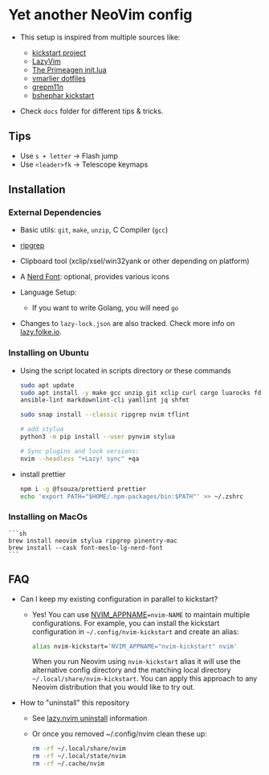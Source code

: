 # Yet another NeoVim config

- This setup is inspired from multiple sources like:
  - [kickstart project](https://github.com/nvim-lua/kickstart.nvim)
  - [LazyVim](https://www.lazyvim.org/configuration/)
  - [The Primeagen init.lua](https://github.com/ThePrimeagen/init.lua/)
  - [vmarlier dotfiles](https://github.com/vmarlier/dotfiles/tree/master/nvim)
  - [grepm11n](https://github.com/grem11n/dotfiles/tree/master/config/nvim)
  - [bshephar kickstart](https://github.com/bshephar/kickstart-nvim)

- Check `docs` folder for different tips & tricks.

## Tips

- Use `s + letter` → Flash jump 
- Use `<leader>fk` → Telescope keymaps

## Installation

### External Dependencies

- Basic utils: `git`, `make`, `unzip`, C Compiler (`gcc`)
- [ripgrep](https://github.com/BurntSushi/ripgrep#installation)
- Clipboard tool (xclip/xsel/win32yank or other depending on platform)
- A [Nerd Font](https://www.nerdfonts.com/): optional, provides various icons
- Language Setup:
  - If you want to write Golang, you will need `go`

- Changes to `lazy-lock.json` are also tracked. Check more info on [lazy.folke.io](https://lazy.folke.io/usage/lockfile).

### Installing on Ubuntu

- Using the script located in scripts directory or these commands

  ```sh
  sudo apt update
  sudo apt install -y make gcc unzip git xclip curl cargo luarocks fd-find python3-pip python3-neovim python3-yamlfix shellcheck \
  ansible-lint markdownlint-cli yamllint jq shfmt

  sudo snap install --classic ripgrep nvim tflint

  # add stylua
  python3 -m pip install --user pynvim stylua

  # Sync plugins and lock versions:
  nvim --headless "+Lazy! sync" +qa
  ```

- install prettier

  ```sh
  npm i -g @fsouza/prettierd prettier
  echo 'export PATH="$HOME/.npm-packages/bin:$PATH"' >> ~/.zshrc

  ```

### Installing on MacOs

    ```sh
    brew install neovim stylua ripgrep pinentry-mac
    brew install --cask font-meslo-lg-nerd-font
    ```

## FAQ

- Can I keep my existing configuration in parallel to kickstart?
  - Yes! You can use [NVIM_APPNAME](https://neovim.io/doc/user/starting.html#%24NVIM_APPNAME)`=nvim-NAME`
    to maintain multiple configurations. For example, you can install the kickstart
    configuration in `~/.config/nvim-kickstart` and create an alias:

    ```sh
    alias nvim-kickstart='NVIM_APPNAME="nvim-kickstart" nvim'
    ```

    When you run Neovim using `nvim-kickstart` alias it will use the alternative
    config directory and the matching local directory
    `~/.local/share/nvim-kickstart`. You can apply this approach to any Neovim
    distribution that you would like to try out.

- How to "uninstall" this repository
  - See [lazy.nvim uninstall](https://lazy.folke.io/usage#-uninstalling) information
  - Or once you removed ~/.config/nvim clean these up:

    ```sh
    rm -rf ~/.local/share/nvim
    rm -rf ~/.local/state/nvim
    rm -rf ~/.cache/nvim
    ```
